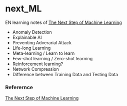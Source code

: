 # next_ML
EN learning notes of [The Next Step of Machine Learning ](https://www.youtube.com/playlist?list=PLJV_el3uVTsOK_ZK5L0Iv_EQoL1JefRL4)


- Anomaly Detection
- Explainable AI
- Preventing Adverarial Attack
- Life-long Learning
- Meta-learning / Learn to learn
- Few-shot learning / Zero-shot learning
- Reinforcement learning?
- Network Compression
- Difference between Training Data and Testing Data



### Referernce
[The Next Step of Machine Learning ](https://www.youtube.com/playlist?list=PLJV_el3uVTsOK_ZK5L0Iv_EQoL1JefRL4)
